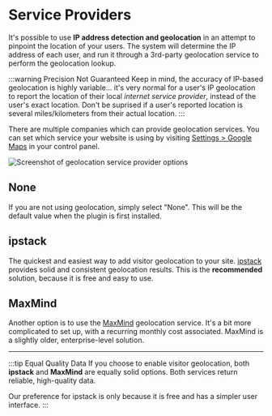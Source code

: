 # Service Providers

It's possible to use **IP address detection and geolocation** in an attempt to pinpoint the location of your users. The system will determine the IP address of each user, and run it through a 3rd-party geolocation service to perform the geolocation lookup.

:::warning Precision Not Guaranteed
Keep in mind, the accuracy of IP-based geolocation is highly variable... it's very normal for a user's IP geolocation to report the location of their local _internet service provider_, instead of the user's exact location. Don't be suprised if a user's reported location is several miles/kilometers from their actual location.
:::

There are multiple companies which can provide geolocation services. You can set which service your website is using by visiting [Settings > Google Maps](/getting-started/settings/#visitor-geolocation) in your control panel.

<img class="dropshadow" :src="$withBase('/images/settings/visitor-geolocation.png')" alt="Screenshot of geolocation service provider options">

## None

If you are not using geolocation, simply select "None". This will be the default value when the plugin is first installed.

## ipstack

The quickest and easiest way to add visitor geolocation to your site. [ipstack](https://ipstack.com/) provides solid and consistent geolocation results. This is the **recommended** solution, because it is free and easy to use.

## MaxMind

Another option is to use the [MaxMind](https://www.maxmind.com/) geolocation service. It's a bit more complicated to set up, with a recurring monthly cost associated. MaxMind is a slightly older, enterprise-level solution.

<hr>

:::tip Equal Quality Data
If you choose to enable visitor geolocation, both **ipstack** and **MaxMind** are equally solid options. Both services return reliable, high-quality data.

Our preference for ipstack is only because it is free and has a simpler user interface.
:::
